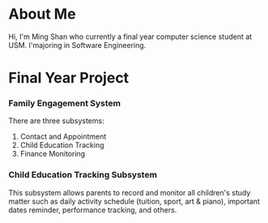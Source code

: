 # About Me
Hi, I'm Ming Shan who currently a final year computer science student at USM. I'majoring in Software Engineering.

# Final Year Project
### Family Engagement System

There are three subsystems:
1. Contact and Appointment
2. Child Education Tracking
3. Finance Monitoring

### Child Education Tracking Subsystem

This subsystem allows parents to record and monitor all children's study matter such as daily activity schedule (tuition, sport, art & piano), important dates reminder, performance tracking, and others. 
